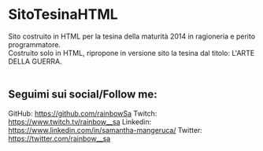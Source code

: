 # SitoTesinaHTML
Sito costruito in HTML per la tesina della maturità 2014 in ragioneria e perito programmatore. <br>
Costruito solo in HTML, ripropone in versione sito la tesina dal titolo: L'ARTE DELLA GUERRA. 
<br>
<br>
## Seguimi sui social/Follow me:
GitHub: https://github.com/rainbowSa
Twitch: https://www.twitch.tv/rainbow__sa
Linkedin: https://www.linkedin.com/in/samantha-mangeruca/
Twitter: https://twitter.com/rainbow__sa
